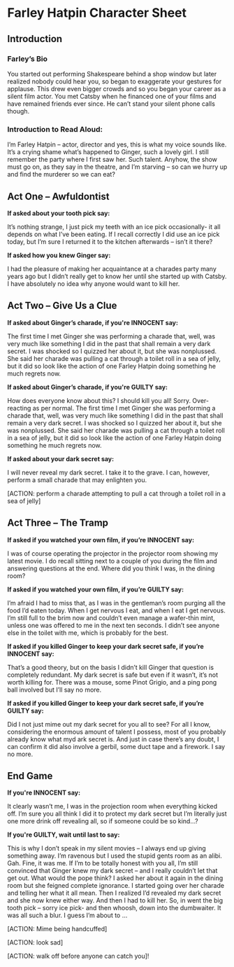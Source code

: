 <h1> Farley Hatpin Character Sheet </h1>

<h2> Introduction </h2>

<h3> Farley’s Bio </h3>

<p> You started out performing Shakespeare behind a shop window but later realized nobody could hear you, so began to exaggerate your gestures for applause. This drew even bigger crowds and so you began your career as a silent film actor. You met Catsby when he financed one of your films and have remained friends ever since. He can’t stand your silent phone calls though. </p>

<h3> Introduction to Read Aloud: </h3>

<p> I’m Farley Hatpin – actor, director and yes, this is what my voice sounds like. It’s a crying shame what’s happened to Ginger, such a lovely girl. I still remember the party where I first saw her. Such talent. Anyhow, the show must go on, as they say in the theatre, and I’m starving – so can we hurry up and find the murderer so we can eat? </p>

<h2> Act One – Awfuldontist </h2>

__If asked about your tooth pick say:__

<p> It’s nothing strange, I just pick my teeth with an ice pick occasionally- it all depends on what I’ve been eating. If I recall correctly I did use an ice pick today, but I’m sure I returned it to the kitchen afterwards – isn’t it there? </p>
  
__If asked how you knew Ginger say:__

<p> I had the pleasure of making her acquaintance at a charades party many years ago but I didn’t really get to know her until she started up with Catsby. I have absolutely no idea why anyone would want to kill her. </p>

<h2> Act Two – Give Us a Clue </h2>
  
__If asked about Ginger’s charade, if you're INNOCENT say:__

<p> The first time I met Ginger she was performing a charade that, well, was very much like something I did in the past that shall remain a very dark secret. I was shocked so I quizzed her about it, but she was nonplussed. She said her charade was pulling a cat through a toilet roll in a sea of jelly, but it did so look like the action of one Farley Hatpin doing something he much regrets now.  </p>

__If asked about Ginger’s charade, if you're GUILTY say:__

<p> How does everyone know about this? I should kill you all! Sorry. Over-reacting as per normal. The first time I met Ginger she was performing a charade that, well, was very much like something I did in the past that shall remain a very dark secret. I was shocked so I quizzed her about it, but she was nonplussed. She said her charade was pulling a cat through a toilet roll in a sea of jelly, but it did so look like the action of one Farley Hatpin doing something he much regrets now.  </p>

__If asked about your dark secret say:__

<p> I will never reveal my dark secret. I take it to the grave. I can, however, perform a small charade that may enlighten you. </p> 
<p> [ACTION: perform a charade attempting to pull a cat through a toilet roll in a sea of jelly] </p>


<h2> Act Three – The Tramp </h2>

__If asked if you watched your own film, if you’re INNOCENT say:__

<p>I was of course operating the projector in the projector room showing my latest movie. I do recall sitting next to a couple of you during the film and answering questions at the end. Where did you think I was, in the dining room? </p>
  
__If asked if you watched your own film, if you’re GUILTY say:__

<p> I’m afraid I had to miss that, as I was in the gentleman’s room purging all the food I’d eaten today. When I get nervous I eat, and when I eat I get nervous. I’m still full to the brim now and couldn’t even manage a wafer-thin mint, unless one was offered to me in the next ten seconds. I didn’t see anyone else in the toilet with me, which is probably for the best.  </p>

__If asked if you killed Ginger to keep your dark secret safe, if you’re INNOCENT say:__

<p>That’s a good theory, but on the basis I didn’t kill Ginger that question is completely redundant. My dark secret is safe but even if it wasn’t, it’s not worth killing for. There was a mouse, some Pinot Grigio, and a ping pong ball involved but I’ll say no more.  </p>

__If asked if you killed Ginger to keep your dark secret safe, if you’re GUILTY say:__

<p> Did I not just mime out my dark secret for you all to see? For all I know, considering the enormous amount of talent I possess, most of you probably already know what myd ark secret is. And just in case there’s any doubt, I can confirm it did also involve a gerbil, some duct tape and a firework. I say no more.  </p>

<h2> End Game </h2>

__If you're INNOCENT say:__

<p> It clearly wasn’t me, I was in the projection room when everything kicked off. I’m sure you all think I did it to protect my dark secret but I’m literally just one more drink off revealing all, so if someone could be so kind…? </p>

__If you're GUILTY, wait until last to say:__

<p> This is why I don’t speak in my silent movies – I always end up giving something away. I’m ravenous but I used the stupid gents room as an alibi. Gah. Fine, it was me. If I’m to be totally honest with you all, I’m still convinced that Ginger knew my dark secret – and I really couldn’t let that get out. What would the pope think? I asked her about it again in the dining room but she feigned complete ignorance. I started going over her charade and telling her what it all mean. Then I realized I’d revealed my dark secret and she now knew either way. And then I had to kill her. So, in went the big tooth pick – sorry ice pick- and then whoosh, down into the dumbwaiter. It was all such a blur. I guess I’m about to … </p>
<p> [ACTION: Mime being handcuffed] </p>
<p> [ACTION: look sad] </p>
<p> [ACTION: walk off before anyone can catch you]! </p>

